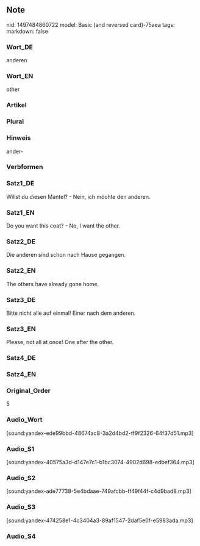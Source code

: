 ## Note
nid: 1497484860722
model: Basic (and reversed card)-75aea
tags: 
markdown: false

### Wort_DE
anderen

### Wort_EN
other

### Artikel


### Plural


### Hinweis
ander-

### Verbformen


### Satz1_DE
Willst du diesen Mantel? - Nein, ich möchte den anderen.

### Satz1_EN
Do you want this coat? - No, I want the other.

### Satz2_DE
Die anderen sind schon nach Hause gegangen.

### Satz2_EN
The others have already gone home.

### Satz3_DE
Bitte nicht alle auf einmal! Einer nach dem anderen.

### Satz3_EN
Please, not all at once! One after the other.

### Satz4_DE


### Satz4_EN


### Original_Order
5

### Audio_Wort
[sound:yandex-ede99bbd-48674ac8-3a2d4bd2-ff9f2326-64f37d51.mp3]

### Audio_S1
[sound:yandex-40575a3d-d147e7c1-b1bc3074-4902d698-edbef364.mp3]

### Audio_S2
[sound:yandex-ade77738-5e4bdaae-749afcbb-ff49f44f-c4d9bad8.mp3]

### Audio_S3
[sound:yandex-474258e1-4c3404a3-89af1547-2daf5e0f-e5983ada.mp3]

### Audio_S4

